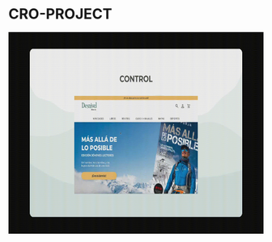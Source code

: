 # CRO-PROJECT






<img src="https://github.com/jquintanac/CRO-PROJECT/blob/main/img/control.gif?raw=true" width="600" height="400">

